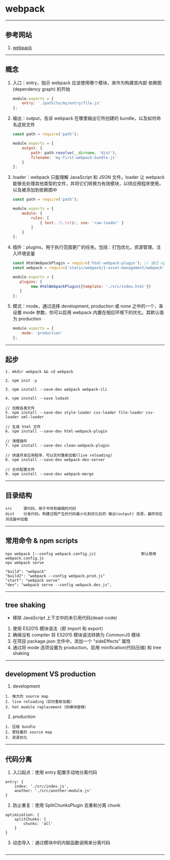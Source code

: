 # webpack

---
## 参考网站
1. [webpack](https://webpack.docschina.org/)
---
## 概念
1. 入口：entry，指示 webpack 应该使用哪个模块，来作为构建其内部 依赖图(dependency graph) 的开始
    ```javascript
    module.exports = {
        entry: './path/to/my/entry/file.js'
    };
    ```
2. 输出：output，告诉 webpack 在哪里输出它所创建的 bundle，以及如何命名这些文件
    ```javascript
    const path = require('path');
    
    module.exports = {
        output: {
            path: path.resolve(__dirname, 'dist'),
            filename: 'my-first-webpack.bundle.js'
        }
    };
    ```
3. loader：webpack 只能理解 JavaScript 和 JSON 文件。loader 让 webpack 能够去处理其他类型的文件，并将它们转换为有效模块，以供应用程序使用，以及被添加到依赖图中
    ```javascript
    const path = require('path');
    
    module.exports = {
        module: {
            rules: [
                { test: /\.txt$/, use: 'raw-loader' }
            ]
        }
    };
    ```
4. 插件：plugins，用于执行范围更广的任务。包括：打包优化，资源管理，注入环境变量
    ```javascript
    const HtmlWebpackPlugin = require('html-webpack-plugin'); // 通过 npm 安装
    const webpack = require('static/webpack/1-asset-management/webpack'); // 用于访问内置插件
    
    module.exports = {
       plugins: [
            new HtmlWebpackPlugin({template: './src/index.html'})
       ]
    };
    ```
5. 模式：mode，通过选择 development, production 或 none 之中的一个，来设置 mode 参数，你可以启用 webpack 内置在相应环境下的优化。其默认值为 production
    ```javascript
    module.exports = {
        mode: 'production'
    };
    ```
---
## 起步
```
1. mkdir webpack && cd webpack

2. npm init -y

3. npm install --save-dev webpack webpack-cli

4. npm install --save lodash

// 加载各类文件
5. npm install --save-dev style-loader css-loader file-loader csv-loader xml-loader

// 生成 html 文件
6. npm install --save-dev html-webpack-plugin

// 清理插件
7. npm install --save-dev clean-webpack-plugin

// 快速开发应用程序，可以实时重新加载(live reloading)
8. npm install --save-dev webpack-dev-server

// 合并配置文件
9. npm install --save-dev webpack-merge
```
---
## 目录结构
```
src     源代码，用于书写和编辑的代码
dist    分发代码，构建过程产生的代码最小化和优化后的 输出(output) 目录，最终将在浏览器中加载
```
---
## 常用命令 & npm scripts
```
npx webpack [--config webpack.config.js]                    默认使用 webpack.config.js
npx webpack serve

"build": "webpack"
"build2": "webpack --config webpack.prod.js"
"start": "webpack serve"
"dev": "webpack serve --config webpack.dev.js",
```
---
## tree shaking
- 移除 JavaScript 上下文中的未引用代码(dead-code)
1. 使用 ES2015 模块语法（即 import 和 export）
2. 确保没有 compiler 将 ES2015 模块语法转换为 CommonJS 模块
3. 在项目 package.json 文件中，添加一个 "sideEffects" 属性
4. 通过将 mode 选项设置为 production，启用 minification(代码压缩) 和 tree shaking
---
## development VS production
1. development
```
1. 强大的 source map
2. live reloading（实时重新加载）
3. hot module replacement（热模块替换）
```
2. production
```
1. 压缩 bundle
2. 更轻量的 source map
3. 资源优化
```
---
## 代码分离
1. 入口起点：使用 entry 配置手动地分离代码
```
entry: {
    index: './src/index.js',
    another: './src/another-module.js'
}
```
2. 防止重复：使用 SplitChunksPlugin 去重和分离 chunk
```
optimization: {
    splitChunks: {
        chunks: 'all'
    }
}
```
3. 动态导入：通过模块中的内联函数调用来分离代码
```
```
---